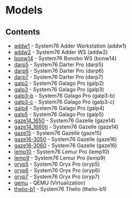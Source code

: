 # Models

## Contents

- [addw1](./addw1) - System76 Adder Workstation (addw1)
- [addw2](./addw2) - System76 Adder WS (addw2)
- [bonw14](./bonw14) - System76 Bonobo WS (bonw14)
- [darp5](./darp5) - System76 Darter Pro (darp5)
- [darp6](./darp6) - System76 Darter Pro (darp6)
- [darp7](./darp7) - System76 Darter Pro (darp7)
- [galp2](./galp2) - System76 Galago Pro (galp2)
- [galp3](./galp3) - System76 Galago Pro (galp3)
- [galp3-b](./galp3-b) - System76 Galago Pro (galp3-b)
- [galp3-c](./galp3-c) - System76 Galago Pro (galp3-c)
- [galp4](./galp4) - System76 Galago Pro (galp4)
- [galp5](./galp5) - System76 Galago Pro (galp5)
- [gaze14_1650](./gaze14_1650) - System76 Gazelle (gaze14)
- [gaze14_1660ti](./gaze14_1660ti) - System76 Gazelle (gaze14)
- [gaze15](./gaze15) - System76 Gazelle (gaze15)
- [gaze16-3050](./gaze16-3050) - System76 Gazelle (gaze16)
- [gaze16-3060](./gaze16-3060) - System76 Gazelle (gaze16)
- [lemp10](./lemp10) - System76 Lemur Pro (lemp10)
- [lemp9](./lemp9) - System76 Lemur Pro (lemp9)
- [oryp5](./oryp5) - System76 Oryx Pro (oryp5)
- [oryp6](./oryp6) - System76 Oryx Pro (oryp6)
- [oryp7](./oryp7) - System76 Oryx Pro (oryp7)
- [qemu](./qemu) - QEMU (Virtualization)
- [thelio-b1](./thelio-b1) - System76 Thelio (thelio-b1)
